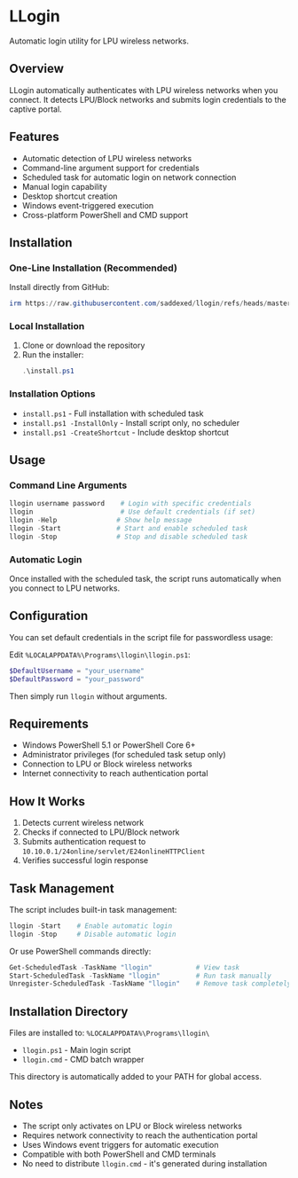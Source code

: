 # LLogin

Automatic login utility for LPU wireless networks.

## Overview

LLogin automatically authenticates with LPU wireless networks when you connect. It detects LPU/Block networks and submits login credentials to the captive portal.

## Features

- Automatic detection of LPU wireless networks
- Command-line argument support for credentials
- Scheduled task for automatic login on network connection
- Manual login capability
- Desktop shortcut creation
- Windows event-triggered execution
- Cross-platform PowerShell and CMD support

## Installation

### One-Line Installation (Recommended)
Install directly from GitHub:
```powershell
irm https://raw.githubusercontent.com/saddexed/llogin/refs/heads/master/install.ps1 | iex
```

### Local Installation
1. Clone or download the repository
2. Run the installer:
   ```powershell
   .\install.ps1
   ```

### Installation Options

- `install.ps1` - Full installation with scheduled task
- `install.ps1 -InstallOnly` - Install script only, no scheduler
- `install.ps1 -CreateShortcut` - Include desktop shortcut

## Usage

### Command Line Arguments
```powershell
llogin username password    # Login with specific credentials
llogin                      # Use default credentials (if set)
llogin -Help               # Show help message
llogin -Start              # Start and enable scheduled task
llogin -Stop               # Stop and disable scheduled task
```

### Automatic Login
Once installed with the scheduled task, the script runs automatically when you connect to LPU networks.

## Configuration

You can set default credentials in the script file for passwordless usage:

Edit `%LOCALAPPDATA%\Programs\llogin\llogin.ps1`:
```powershell
$DefaultUsername = "your_username"
$DefaultPassword = "your_password"
```

Then simply run `llogin` without arguments.

## Requirements

- Windows PowerShell 5.1 or PowerShell Core 6+
- Administrator privileges (for scheduled task setup only)
- Connection to LPU or Block wireless networks
- Internet connectivity to reach authentication portal

## How It Works

1. Detects current wireless network
2. Checks if connected to LPU/Block network
3. Submits authentication request to `10.10.0.1/24online/servlet/E24onlineHTTPClient`
4. Verifies successful login response

## Task Management

The script includes built-in task management:

```powershell
llogin -Start    # Enable automatic login
llogin -Stop     # Disable automatic login
```

Or use PowerShell commands directly:
```powershell
Get-ScheduledTask -TaskName "llogin"           # View task
Start-ScheduledTask -TaskName "llogin"         # Run task manually
Unregister-ScheduledTask -TaskName "llogin"    # Remove task completely
```

## Installation Directory

Files are installed to: `%LOCALAPPDATA%\Programs\llogin\`
- `llogin.ps1` - Main login script
- `llogin.cmd` - CMD batch wrapper

This directory is automatically added to your PATH for global access.

## Notes

- The script only activates on LPU or Block wireless networks
- Requires network connectivity to reach the authentication portal
- Uses Windows event triggers for automatic execution
- Compatible with both PowerShell and CMD terminals
- No need to distribute `llogin.cmd` - it's generated during installation
